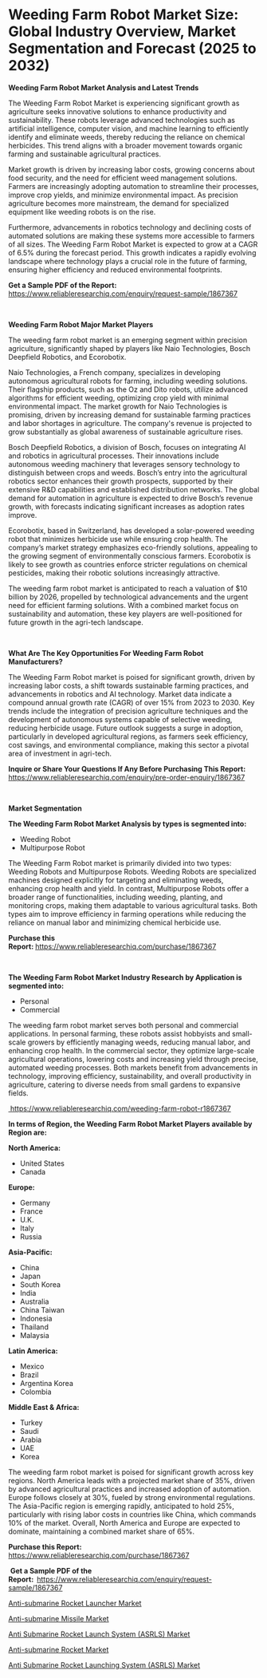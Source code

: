 <p><h1>Weeding Farm Robot Market Size: Global Industry Overview, Market Segmentation and Forecast (2025 to 2032)</h1></p><p><strong>Weeding Farm Robot Market Analysis and Latest Trends</strong></p>
<p><p>The Weeding Farm Robot Market is experiencing significant growth as agriculture seeks innovative solutions to enhance productivity and sustainability. These robots leverage advanced technologies such as artificial intelligence, computer vision, and machine learning to efficiently identify and eliminate weeds, thereby reducing the reliance on chemical herbicides. This trend aligns with a broader movement towards organic farming and sustainable agricultural practices.</p><p>Market growth is driven by increasing labor costs, growing concerns about food security, and the need for efficient weed management solutions. Farmers are increasingly adopting automation to streamline their processes, improve crop yields, and minimize environmental impact. As precision agriculture becomes more mainstream, the demand for specialized equipment like weeding robots is on the rise.</p><p>Furthermore, advancements in robotics technology and declining costs of automated solutions are making these systems more accessible to farmers of all sizes. The Weeding Farm Robot Market is expected to grow at a CAGR of 6.5% during the forecast period. This growth indicates a rapidly evolving landscape where technology plays a crucial role in the future of farming, ensuring higher efficiency and reduced environmental footprints.</p></p>
<p><strong>Get a Sample PDF of the Report:&nbsp;</strong> <a href="https://www.reliableresearchiq.com/enquiry/request-sample/1867367?utm_campaign=1119&utm_medium=2&utm_source=Github&utm_content=ia&utm_term=28022025&utm_id=weeding-farm-robot">https://www.reliableresearchiq.com/enquiry/request-sample/1867367</a></p>
<p>&nbsp;</p>
<p><strong>Weeding Farm Robot Major Market Players</strong></p>
<p><p>The weeding farm robot market is an emerging segment within precision agriculture, significantly shaped by players like Naio Technologies, Bosch Deepfield Robotics, and Ecorobotix. </p><p>Naio Technologies, a French company, specializes in developing autonomous agricultural robots for farming, including weeding solutions. Their flagship products, such as the Oz and Dito robots, utilize advanced algorithms for efficient weeding, optimizing crop yield with minimal environmental impact. The market growth for Naio Technologies is promising, driven by increasing demand for sustainable farming practices and labor shortages in agriculture. The company's revenue is projected to grow substantially as global awareness of sustainable agriculture rises.</p><p>Bosch Deepfield Robotics, a division of Bosch, focuses on integrating AI and robotics in agricultural processes. Their innovations include autonomous weeding machinery that leverages sensory technology to distinguish between crops and weeds. Bosch’s entry into the agricultural robotics sector enhances their growth prospects, supported by their extensive R&D capabilities and established distribution networks. The global demand for automation in agriculture is expected to drive Bosch’s revenue growth, with forecasts indicating significant increases as adoption rates improve.</p><p>Ecorobotix, based in Switzerland, has developed a solar-powered weeding robot that minimizes herbicide use while ensuring crop health. The company’s market strategy emphasizes eco-friendly solutions, appealing to the growing segment of environmentally conscious farmers. Ecorobotix is likely to see growth as countries enforce stricter regulations on chemical pesticides, making their robotic solutions increasingly attractive. </p><p>The weeding farm robot market is anticipated to reach a valuation of $10 billion by 2026, propelled by technological advancements and the urgent need for efficient farming solutions. With a combined market focus on sustainability and automation, these key players are well-positioned for future growth in the agri-tech landscape.</p></p>
<p>&nbsp;</p>
<p><strong>What Are The Key Opportunities For Weeding Farm Robot Manufacturers?</strong></p>
<p><p>The Weeding Farm Robot market is poised for significant growth, driven by increasing labor costs, a shift towards sustainable farming practices, and advancements in robotics and AI technology. Market data indicate a compound annual growth rate (CAGR) of over 15% from 2023 to 2030. Key trends include the integration of precision agriculture techniques and the development of autonomous systems capable of selective weeding, reducing herbicide usage. Future outlook suggests a surge in adoption, particularly in developed agricultural regions, as farmers seek efficiency, cost savings, and environmental compliance, making this sector a pivotal area of investment in agri-tech.</p></p>
<p><strong>Inquire or Share Your Questions If Any Before Purchasing This Report:</strong> <a href="https://www.reliableresearchiq.com/enquiry/pre-order-enquiry/1867367?utm_campaign=1119&utm_medium=2&utm_source=Github&utm_content=ia&utm_term=28022025&utm_id=weeding-farm-robot">https://www.reliableresearchiq.com/enquiry/pre-order-enquiry/1867367</a></p>
<p>&nbsp;</p>
<p><strong>Market Segmentation</strong></p>
<p><strong>The Weeding Farm Robot Market Analysis by types is segmented into:</strong></p>
<p><ul><li>Weeding Robot</li><li>Multipurpose Robot</li></ul></p>
<p><p>The Weeding Farm Robot market is primarily divided into two types: Weeding Robots and Multipurpose Robots. Weeding Robots are specialized machines designed explicitly for targeting and eliminating weeds, enhancing crop health and yield. In contrast, Multipurpose Robots offer a broader range of functionalities, including weeding, planting, and monitoring crops, making them adaptable to various agricultural tasks. Both types aim to improve efficiency in farming operations while reducing the reliance on manual labor and minimizing chemical herbicide use.</p></p>
<p><strong>Purchase this Report:&nbsp;</strong><a href="https://www.reliableresearchiq.com/purchase/1867367?utm_campaign=1119&utm_medium=2&utm_source=Github&utm_content=ia&utm_term=28022025&utm_id=weeding-farm-robot">https://www.reliableresearchiq.com/purchase/1867367</a></p>
<p>&nbsp;</p>
<p><strong>The Weeding Farm Robot Market Industry Research by Application is segmented into:</strong></p>
<p><ul><li>Personal</li><li>Commercial</li></ul></p>
<p><p>The weeding farm robot market serves both personal and commercial applications. In personal farming, these robots assist hobbyists and small-scale growers by efficiently managing weeds, reducing manual labor, and enhancing crop health. In the commercial sector, they optimize large-scale agricultural operations, lowering costs and increasing yield through precise, automated weeding processes. Both markets benefit from advancements in technology, improving efficiency, sustainability, and overall productivity in agriculture, catering to diverse needs from small gardens to expansive fields.</p></p>
<p><a href="https://www.reliableresearchiq.com/weeding-farm-robot-r1867367?utm_campaign=1119&utm_medium=2&utm_source=Github&utm_content=ia&utm_term=28022025&utm_id=weeding-farm-robot">&nbsp;https://www.reliableresearchiq.com/weeding-farm-robot-r1867367</a></p>
<p><strong>In terms of Region, the Weeding Farm Robot Market Players available by Region are:</strong></p>
<p>
    <p> <strong> North America: </strong>
        <ul>
            <li>United States</li>
            <li>Canada</li>
        </ul>
        </p> 
    <p> <strong> Europe: </strong>
        <ul>
            <li>Germany</li>
            <li>France</li>
            <li>U.K.</li>
            <li>Italy</li>
            <li>Russia</li>
        </ul>
        </p> 
    <p> <strong> Asia-Pacific: </strong>
        <ul>
            <li>China</li>
            <li>Japan</li>
            <li>South Korea</li>
            <li>India</li>
            <li>Australia</li>
            <li>China Taiwan</li>
            <li>Indonesia</li>
            <li>Thailand</li>
            <li>Malaysia</li>
        </ul>
        </p> 
    <p> <strong> Latin America: </strong>
        <ul>
            <li>Mexico</li>
            <li>Brazil</li>
            <li>Argentina Korea</li>
            <li>Colombia</li>
        </ul>
        </p> 
    <p> <strong> Middle East & Africa: </strong>
        <ul>
            <li>Turkey</li>
            <li>Saudi</li>
            <li>Arabia</li>
            <li>UAE</li>
            <li>Korea</li>
        </ul>
    </p>
    </p>
<p><p>The weeding farm robot market is poised for significant growth across key regions. North America leads with a projected market share of 35%, driven by advanced agricultural practices and increased adoption of automation. Europe follows closely at 30%, fueled by strong environmental regulations. The Asia-Pacific region is emerging rapidly, anticipated to hold 25%, particularly with rising labor costs in countries like China, which commands 10% of the market. Overall, North America and Europe are expected to dominate, maintaining a combined market share of 65%.</p></p>
<p><strong>Purchase this Report: </strong><a href="https://www.reliableresearchiq.com/purchase/1867367?utm_campaign=1119&utm_medium=2&utm_source=Github&utm_content=ia&utm_term=28022025&utm_id=weeding-farm-robot">https://www.reliableresearchiq.com/purchase/1867367</a></p>
<p>&nbsp;<strong>Get a Sample PDF of the Report:&nbsp;&nbsp;</strong><a href="https://www.reliableresearchiq.com/enquiry/request-sample/1867367?utm_campaign=1119&utm_medium=2&utm_source=Github&utm_content=ia&utm_term=28022025&utm_id=weeding-farm-robot">https://www.reliableresearchiq.com/enquiry/request-sample/1867367</a></p>
<p><strong></strong></p>
<p><p><a href="https://github.com/JakirUddin511/Market-Research-Report-List-1/blob/main/anti-submarine-rocket-launcher-market.md?utm_campaign=1119&utm_medium=2&utm_source=Github&utm_content=ia&utm_term=28022025&utm_id=weeding-farm-robot">Anti-submarine Rocket Launcher Market</a></p><p><a href="https://github.com/ChiragRP21/Market-Research-Report-List-7/blob/main/anti-submarine-missile-market.md?utm_campaign=1119&utm_medium=2&utm_source=Github&utm_content=ia&utm_term=28022025&utm_id=weeding-farm-robot">Anti-submarine Missile Market</a></p><p><a href="https://github.com/leyanyeskayv/Market-Research-Report-List-1/blob/main/anti-submarine-rocket-launch-system-asrls-market.md?utm_campaign=1119&utm_medium=2&utm_source=Github&utm_content=ia&utm_term=28022025&utm_id=weeding-farm-robot">Anti Submarine Rocket Launch System (ASRLS) Market</a></p><p><a href="https://github.com/sarialahipff/Market-Research-Report-List-1/blob/main/anti-submarine-rocket-market.md?utm_campaign=1119&utm_medium=2&utm_source=Github&utm_content=ia&utm_term=28022025&utm_id=weeding-farm-robot">Anti-submarine Rocket Market</a></p><p><a href="https://github.com/seemagarbeha/Market-Research-Report-List-1/blob/main/anti-submarine-rocket-launching-system-asrls-market.md?utm_campaign=1119&utm_medium=2&utm_source=Github&utm_content=ia&utm_term=28022025&utm_id=weeding-farm-robot">Anti Submarine Rocket Launching System (ASRLS) Market</a></p></p>